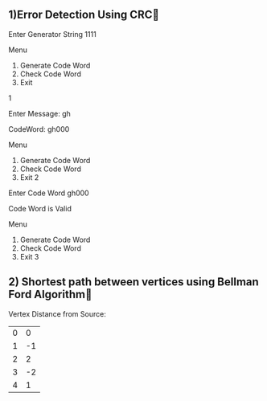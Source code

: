 
## 1)Error Detection Using CRC🚀 
Enter Generator String
1111

Menu 
1. Generate Code Word
2. Check Code Word
3. Exit

1

Enter Message: gh

CodeWord: gh000

Menu
1. Generate Code Word
2. Check Code Word
3. Exit
2

Enter Code Word
gh000

Code Word is Valid

Menu
1. Generate Code Word
2. Check Code Word
3. Exit
3



## 2) Shortest path between vertices using Bellman Ford Algorithm🚀
 

Vertex Distance from Source:


|  | |
| --- | --- | 
| 0 | 0| 
| 1 | -1 | 
|2|2|
|3|-2|
4|1






